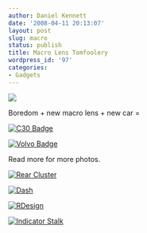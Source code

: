 ```yaml
---
author: Daniel Kennett
date: '2008-04-11 20:13:07'
layout: post
slug: macro
status: publish
title: Macro Lens Tomfoolery
wordpress_id: '97'
categories:
- Gadgets
---
```


<a href="http://ikennd.ac/photocasts/c30macro/index.rss"><img src="http://ikennd.ac/images/photocast_sub.png"/></a>

Boredom + new macro lens + new car =

<a href='http://ikennd.ac/pictures/for_posts/2008/04/img_3820.jpg' title='C30 Badge'><img src='http://ikennd.ac/pictures/for_posts/2008/04/img_3820.jpg' alt='C30 Badge' /></a>

<a href='http://ikennd.ac/pictures/for_posts/2008/04/img_3821.jpg' title='Volvo Badge'><img src='http://ikennd.ac/pictures/for_posts/2008/04/img_3821.jpg' alt='Volvo Badge' /></a>

Read more for more photos.

<!--more-->

<a href='http://ikennd.ac/pictures/for_posts/2008/04/img_3823.jpg' title='Rear Cluster'><img src='http://ikennd.ac/pictures/for_posts/2008/04/img_3823.jpg' alt='Rear Cluster' /></a>

<a href='http://ikennd.ac/pictures/for_posts/2008/04/img_3824.jpg' title='Dash'><img src='http://ikennd.ac/pictures/for_posts/2008/04/img_3824.jpg' alt='Dash' /></a>

<a href='http://ikennd.ac/pictures/for_posts/2008/04/img_3826.jpg' title='RDesign'><img src='http://ikennd.ac/pictures/for_posts/2008/04/img_3826.jpg' alt='RDesign' /></a>

<a href='http://ikennd.ac/pictures/for_posts/2008/04/img_3827.jpg' title='Indicator Stalk'><img src='http://ikennd.ac/pictures/for_posts/2008/04/img_3827.jpg' alt='Indicator Stalk' /></a>

